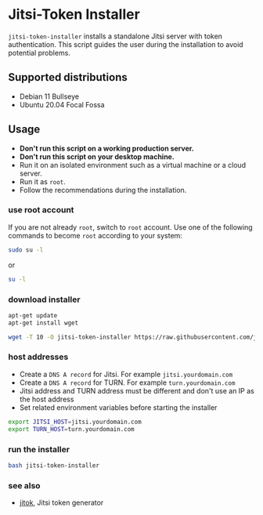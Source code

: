 # Jitsi-Token Installer

`jitsi-token-installer` installs a standalone Jitsi server with token
authentication. This script guides the user during the installation to avoid
potential problems.

## Supported distributions

- Debian 11 Bullseye
- Ubuntu 20.04 Focal Fossa

## Usage

- **Don't run this script on a working production server.**
- **Don't run this script on your desktop machine.**
- Run it on an isolated environment such as a virtual machine or a cloud server.
- Run it as `root`.
- Follow the recommendations during the installation.

### use root account

If you are not already `root`, switch to `root` account. Use one of the
following commands to become `root` according to your system:

```bash
sudo su -l
```

or

```bash
su -l
```

### download installer

```bash
apt-get update
apt-get install wget

wget -T 10 -O jitsi-token-installer https://raw.githubusercontent.com/jitsi-contrib/installers/main/jitsi-token/jitsi-token-installer
```

### host addresses

- Create a `DNS A record` for Jitsi. For example `jitsi.yourdomain.com`
- Create a `DNS A record` for TURN. For example `turn.yourdomain.com`
- Jitsi address and TURN address must be different and don't use an IP as the
  host address
- Set related environment variables before starting the installer

```bash
export JITSI_HOST=jitsi.yourdomain.com
export TURN_HOST=turn.yourdomain.com
```

### run the installer

```bash
bash jitsi-token-installer
```

### see also

- [jitok](https://github.com/jitsi-contrib/jitok), Jitsi token generator
